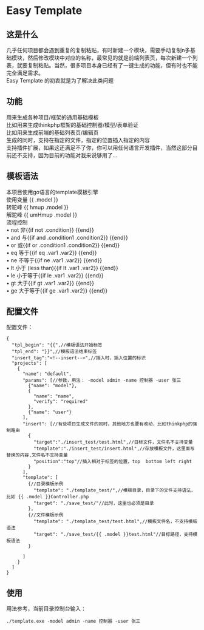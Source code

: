 # Easy Template
## 这是什么 
几乎任何项目都会遇到重复的复制粘贴，有时新建一个模块，需要手动复制n多基础模块，然后修改模块中对应的名称，最常见的就是前端列表页，每次新建一个列表，就要复制粘贴。当然，很多项目本身已经有了一键生成的功能，但有时也不能完全满足需求。  
Easy Template 的初衷就是为了解决此类问题
## 功能
用来生成各种项目/框架的通用基础模板  
比如用来生成thinkphp框架的基础控制器/模型/表单验证  
比如用来生成前端的基础列表页/编辑页  
生成的同时，支持在指定的文件，指定的位置插入指定的内容  
支持插件扩展，如果这还满足不了你，你可以用任何语言开发插件，当然这部分目前还不支持，因为目前的功能对我来说够用了...
## 模板语法
本项目使用go语言的template模板引擎  
使用变量 {{ .model }}  
转驼峰 {{ hmup .model }}  
解驼峰 {{ umHmup .model }}  
流程控制  
•   not 非{{if not .condition}} {{end}}  
•   and 与{{if and .condition1 .condition2}} {{end}}  
•   or 或{{if or .condition1 .condition2}} {{end}}  
•   eq 等于{{if eq .var1 .var2}} {{end}}  
•   ne 不等于{{if ne .var1 .var2}} {{end}}  
•   lt 小于 (less than){{if lt .var1 .var2}} {{end}}  
•   le 小于等于{{if le .var1 .var2}} {{end}}  
•   gt 大于{{if gt .var1 .var2}} {{end}}  
•   ge 大于等于{{if ge .var1 .var2}} {{end}}  

## 配置文件
配置文件：

```
{
  "tpl_begin": "{{",//模板语法开始标签
  "tpl_end": "}}",//模板语法结束标签
  "insert_tag":"<!--insert-->",//插入时，插入位置的标识
  "projects": [
    {
      "name": "default",
      "params": [//参数，用法： -model admin -name 控制器 -user 张三
        {"name": "model"},
        {
          "name": "name",
          "verify": "required"
        },
        {"name": "user"}
      ],
      "insert": [//有些项目生成文件的同时，其他地方也要有改动，比如thinkphp的强制路由
        {
          "target":"./insert_test/test.html",//目标文件，文件名不支持变量
          "template":"./insert_test/insert.html",//存放模板文件，这里面写替换的内容,文件名不支持变量
          "position":"top"//插入相对于标签的位置，top  bottom left right
        }
      ],
      "template": [
        {//目录模板示例
          "template": "./template_test/",//模板目录，目录下的文件支持语法，比如 {{ .model }}Controller.php
          "target": "./save_test/"//此时，这里也必须是目录
        },
        {//文件模板示例
          "template": "./template_test/test.html",//模板文件名，不支持模板语法
          "target": "./save_test/{{ .model }}test.html"//目标路径，支持模板语法
        }

      ]
    }
  ]
}
```
## 使用
用法参考，当前目录控制台输入：
```
./template.exe -model admin -name 控制器 -user 张三
```

